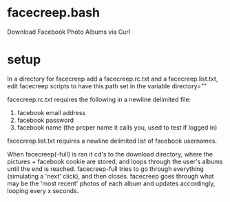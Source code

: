 # facecreep.bash
Download Facebook Photo Albums via Curl

# setup

In a directory for facecreep add a facecreep.rc.txt and a facecreep.list.txt, edit facecreep scripts to have this path set in the variable directory=""

facecreep.rc.txt requires the following in a newline delimited file:

1. facebook email address
2. facebook password
3. facebook name (the proper name it calls you, used to test if logged in)

facecreep.list.txt requires a newline delimited list of facebook usernames.

When facecreep(-full) is ran it cd's to the download directory, where the pictures + facebook cookie are stored, and loops through the user's albums until the end is reached.  facecreep-full tries to go through everything (simulating a 'next' click), and then closes.  facecreep goes through what may be the 'most recent' photos of each album and updates accordingly, looping every x seconds.
